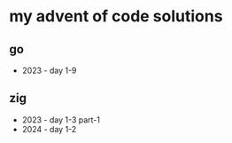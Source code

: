 # my advent of code solutions

## go

- 2023 - day 1-9

## zig

- 2023 - day 1-3 part-1
- 2024 - day 1-2
